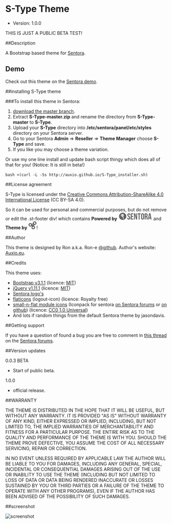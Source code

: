 # S-Type Theme
* Version: 1.0.0

THIS IS JUST A PUBLIC BETA TEST!

##Description

A Bootstrap based theme for [Sentora](http://sentora.org/).

## Demo

Check out this theme on the [Sentora demo](http://sentora.ga).

##installing S-Type theme

###To install this theme in Sentora:
1. [download the master branch](https://github.com/auxio/S-Type/archive/master.zip).
2. Extract **S-Type-master.zip** and rename the directory from **S-Type-master** to **S-Type**.
3. Upload your **S-Type** directory into **/etc/sentora/panel/etc/styles** directory on your Sentora server.
4. Go to your Sentora **Admin** => **Reseller** => **Theme Manager** choose **S-Type** and save.
5. If you like you may choose a theme variation.

Or use my one line install and update bash script thingy which does all of that for you! (Notice: It is still in beta!)
```
bash <(curl -L -Ss http://auxio.github.io/S-Type_installer.sh)
```

##License agreement

S-Type is licensed under the [Creative Commons Attribution-ShareAlike 4.0 International License](https://creativecommons.org/licenses/by-sa/4.0/) (CC BY-SA 4.0).

So it can be used for personal and commercial purposes, but do not remove or edit the .st-footer div! which contains **Powered by** ![sentora](https://raw.githubusercontent.com/auxio/S-Type/master/img/logos/sentora_logo_sig.png) and **Theme by** ![auxio](https://raw.githubusercontent.com/auxio/S-Type/master/img/logos/auxio-logo.png)!

##Author

This theme is designed by Ron a.k.a. Ron-e [@github](https://github.com/Ron-e).
Author's website: [Auxio.eu](http://auxio.eu/).

##Credits

This theme uses:
* [Bootstrap v3.1.1](http://getbootstrap.com) (licence: [MIT](https://github.com/twbs/bootstrap/blob/master/LICENSE))
* [jQuery v1.11.1](http://jquery.org) (licence: [MIT](https://github.com/twbs/bootstrap/blob/master/LICENSE))
* [Sentora logo's](https://github.com/sentora/art)
* [flaticons](http://flaticons.net/) (logout-icon) (licence: Royalty free)
* [small-n-flat module icons](http://paomedia.github.io/small-n-flat/) (Iconpack for sentora [on Sentora forums](https://github.com/auxio/small-n-flat-icon-pack) or [on github](http://forums.sentora.org/showthread.php?tid=1562&pid=10000#pid10000)) (licence: [CC0 1.0 Universal](https://github.com/paomedia/small-n-flat/blob/master/LICENSE))
* And lots if random things from the default Sentora theme by jasondavis.

##Getting support

If you have a question of found a bug you are free to comment in [this thread](http://forums.sentora.org/showthread.php?tid=1577) on the [Sentora forums](http://forums.sentora.org/).

##Version updates

0.0.3 BETA 
* Start of public beta.

1.0.0
* official release.

##WARRANTY

THE THEME IS DISTRIBUTED IN THE HOPE THAT IT WILL BE USEFUL, BUT WITHOUT ANY WARRANTY. 
IT IS PROVIDED "AS IS" WITHOUT WARRANTY OF ANY KIND, EITHER EXPRESSED OR IMPLIED, INCLUDING, BUT NOT LIMITED TO, THE IMPLIED WARRANTIES OF MERCHANTABILITY AND FITNESS FOR A PARTICULAR PURPOSE. 
THE ENTIRE RISK AS TO THE QUALITY AND PERFORMANCE OF THE THEME IS WITH YOU. 
SHOULD THE THEME PROVE DEFECTIVE, YOU ASSUME THE COST OF ALL NECESSARY SERVICING, REPAIR OR CORRECTION.

IN NO EVENT UNLESS REQUIRED BY APPLICABLE LAW THE AUTHOR WILL BE LIABLE TO YOU FOR DAMAGES, 
INCLUDING ANY GENERAL, SPECIAL, INCIDENTAL OR CONSEQUENTIAL DAMAGES ARISING OUT OF THE USE OR INABILITY TO USE THE THEME 
(INCLUDING BUT NOT LIMITED TO LOSS OF DATA OR DATA BEING RENDERED INACCURATE OR LOSSES SUSTAINED BY YOU OR THIRD PARTIES OR A FAILURE OF THE THEME TO OPERATE WITH ANY OTHER PROGRAMS), 
EVEN IF THE AUTHOR HAS BEEN ADVISED OF THE POSSIBILITY OF SUCH DAMAGES.

##screenshot

![screenshot](http://i.imgur.com/SgYo9v3.png)
